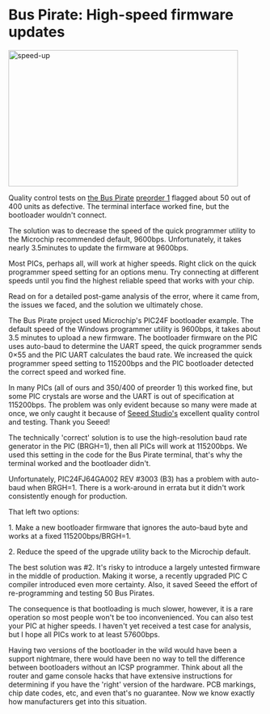 <h1>Bus Pirate: High-speed firmware updates</h1>

<p><img src='http://wherelabs.files.wordpress.com/2009/07/speed-up.png?w=454&#038;h=270' alt='speed-up' height='270' width='454' title='speed-up' /></p>
<p>Quality control tests on <a href='http://www.buspirate.com'>the Bus Pirate</a> <a href='http://hackaday.com/2009/06/25/bus-pirate-preorders-open/'>preorder 1</a> flagged about  50 out of 400 units as defective. The terminal interface worked fine, but the bootloader wouldn't connect.</p>
<p>The solution was to decrease the speed of the quick programmer utility to the Microchip recommended default, 9600bps. Unfortunately, it takes nearly 3.5minutes to update the firmware at 9600bps.</p>
<p>Most PICs, perhaps all, will work at higher speeds. Right click on the quick programmer speed setting for an options menu. Try connecting at different speeds until you find the highest reliable speed that works with your chip.</p>

<p>Read on for a detailed post-game analysis of the error, where it came from, the issues we faced, and the solution we ultimately chose.</p>
<p><span></span></p>
<p>The Bus Pirate project used Microchip's PIC24F bootloader example. The default speed of the Windows programmer utility is 9600bps, it takes about 3.5 minutes to upload a new firmware. The bootloader firmware on the PIC uses auto-baud to determine the UART speed, the quick programmer  sends 0×55 and the PIC UART calculates the baud rate. We increased the quick programmer speed setting to 115200bps and the PIC bootloader detected the correct speed and worked fine.</p>
<p>In many PICs (all of ours and 350/400 of preorder 1) this worked fine, but some PIC crystals are worse and the UART is out of specification at 115200bps. The problem was only evident because so many were made at once, we only caught it because of <a href='http://www.seeedstudio.com/depot/'>Seeed Studio's</a> excellent quality control and testing. Thank you Seeed!</p>
<p>The technically 'correct' solution is to use the high-resolution baud rate generator in the PIC (BRGH=1), then all PICs will work at 115200bps.  We used this setting in the  code for the Bus Pirate terminal, that's why the terminal worked and  the bootloader didn't.</p>

<p>Unfortunately, PIC24FJ64GA002 REV #3003 (B3) has a problem with auto-baud when BRGH=1. There is a work-around in errata but it didn't work consistently  enough for production.</p>
<p>That left  two options:</p>
<p>1. Make a new bootloader firmware that ignores the auto-baud byte and works at a fixed 115200bps/BRGH=1.</p>
<p>2. Reduce the speed of the upgrade utility back to the Microchip default.</p>
<p>The best solution was #2.  It's risky to introduce a largely untested firmware in the middle of production. Making it worse, a recently upgraded PIC C compiler introduced even more certainty. Also, it saved Seeed the effort of re-programming and testing 50 Bus Pirates.</p>
<p>The consequence is that bootloading is much slower, however, it is a rare operation so most people won't be too inconvenienced. You can also test your PIC at higher speeds. I haven't yet received a test case for analysis, but I hope all PICs work to at least 57600bps.</p>
<p>Having two versions of the bootloader in the wild would have been a support nightmare, there would have been no way to tell the difference between bootloaders without an ICSP programmer. Think about all the router and game console hacks that have extensive instructions for determining if you have the 'right' version of the hardware. PCB markings, chip date codes, etc, and even that's no guarantee. Now we know exactly how manufacturers get into this situation.</p>